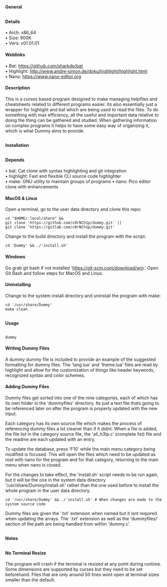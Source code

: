 ##
#### General
##
#### Details
• Arch: x86_64  
• Size: 900K  
• Vers: v01.01.01
#### Weblinks
• Bat: https://github.com/sharkdp/bat  
• Highlight: http://www.andre-simon.de/doku/highlight/highlight.html  
• Nano: https://www.nano-editor.org
#### Description
This is a curses based program designed to make managing helpfiles and cheatsheets related
to different programs easier. Its also essentially just a wrapper for highlight and bat
which are being used to read the files. To do something with max efficiency, all the
useful and important data relative to doing the thing can be gathered and studied. When
gathering information on complex programs it helps to have some easy way of organizing it,
which is what Dummy aims to provide.
##
#### Installation
##
#### Depends
• bat: Cat clone with syntax highlighting and git integration  
• highlight: Fast and flexible CLI source code highlighter  
• make: GNU utility to maintain groups of programs
• nano: Pico editor clone with enhancements
#### MacOS & Linux
Open a terminal, go to the user data directory and clone this repo:
```shell
cd "$HOME/.local/share" &&
git clone 'https://github.com/c0rNCh1p/dummy.git' ||
git clone 'https://gitlab.com/c0rNCh1p/dummy.git'
```
Change to the build directory and install the program with the script:
```shell
cd 'Dummy' && ./'install.sh'
```
#### Windows
Go grab git bash if not installed 'https://git-scm.com/download/win.'
Open Git Bash and follow steps for MacOS and Linux.
#### Uninstalling
Change to the system install directory and uninstall the program with make:
```shell
cd '/usr/share/Dummy'
make clean
```
##
#### Usage
##
```shell
dummy
```
#### Writing Dummy Files
A dummy dummy file is included to provide an example of the suggested formatting for dummy
files. The 'lang.lua' and 'theme.lua' files are read by highlight and allow for the
customization of things like header keywords, recognized syntax and color schemes.
#### Adding Dummy Files
Dummy files get sorted into one of the nine categories, each of which has its own folder
in the 'dummyfiles' directory. Its just a text file thats going to be referenced later on
after the program is properly updated with the new input.

Each category has its own source file which makes the process of referencing dummy files a
lot cleaner than if it didnt. When a file is added, the file list in the category source
file, the 'all_h3lp.c' (complete list) file and the readme are each updated with an entry.

To update the database, press 'F10' while the main menu category being modified is
focused. This will open the files which need to be updated as root with nano for the
program and for that category, returning to the main menu when nano is closed.

For the changes to take effect, the 'install.sh' script needs to be run again, but it will
be the one in the system data directory '/usr/share/Dummy/install.sh' rather than the one
used before to install the whole program in the user data directory.

```shell
cd '/usr/share/Dummy' && ./'install.sh' # When changes are made to the system source code
```
Dummy files are given the '.txt' extension when named but it isnt required when updating
the arrays. The '.txt' extension as well as the 'dummyfiles/' section of the path are
being handled from within 'dummy.c'.
##
#### Notes
##
#### No Terminal Resize
The program will crash if the terminal is resized at any point during runtime. Some
dimensions are supported by curses but they need to be set beforehand. Files that
are only around 50 lines wont open at terminal sizes smaller than the default.
##
